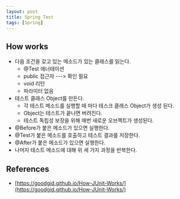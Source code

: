 ```yaml
---
layout: post
title: Spring Test
tags: [Spring]
---
```


## How works
- 다음 조건을 갖고 있는 메소드가 있는 클래스를 읽는다.
  - @Test 애너테이션
  - public 접근자  ---> 확인 필요
  - void 리턴
  - 파라미터 없음
- 테스트 클래스 Object를 만든다.
  - 각 테스트 메소드를 실행할 때 마다 테스크 클래스 Object가 생성 된다.
  - Object는 테스트가 끝나면 버려진다.
  - 테스트 독립성 보장을 위해 매번 새로운 오브젝트가 생성된다.
- @Before가 붙은 메소드가 있으면 실행한다.
- @Test가 붙은 메소드를 호출하고 테스트 결과를 저장한다.
- @After가 붙은 메소드가 있으면 실행한다.
- 나머지 테스트 메소드에 대해 위 세 가지 과정을 반복한다.


## References
- [https://goodgid.github.io/How-JUnit-Works/](https://goodgid.github.io/How-JUnit-Works/)
